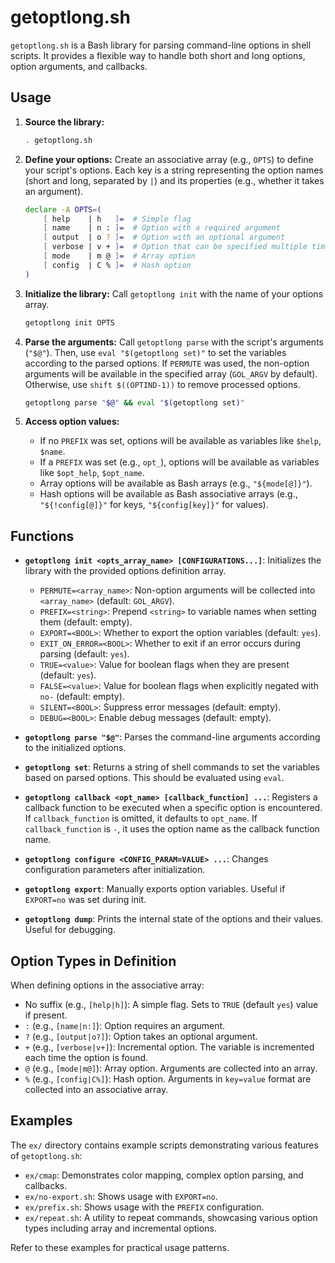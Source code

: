 # getoptlong.sh

`getoptlong.sh` is a Bash library for parsing command-line options in shell scripts. It provides a flexible way to handle both short and long options, option arguments, and callbacks.

## Usage

1.  **Source the library:**
    ```bash
    . getoptlong.sh
    ```

2.  **Define your options:**
    Create an associative array (e.g., `OPTS`) to define your script's options. Each key is a string representing the option names (short and long, separated by `|`) and its properties (e.g., whether it takes an argument).

    ```bash
    declare -A OPTS=(
        [ help    | h   ]=  # Simple flag
        [ name    | n : ]=  # Option with a required argument
        [ output  | o ? ]=  # Option with an optional argument
        [ verbose | v + ]=  # Option that can be specified multiple times (increments)
        [ mode    | m @ ]=  # Array option
        [ config  | C % ]=  # Hash option
    )
    ```

3.  **Initialize the library:**
    Call `getoptlong init` with the name of your options array.

    ```bash
    getoptlong init OPTS
    ```

4.  **Parse the arguments:**
    Call `getoptlong parse` with the script's arguments (`"$@"`). Then, use `eval "$(getoptlong set)"` to set the variables according to the parsed options. If `PERMUTE` was used, the non-option arguments will be available in the specified array (`GOL_ARGV` by default). Otherwise, use `shift $((OPTIND-1))` to remove processed options.

    ```bash
    getoptlong parse "$@" && eval "$(getoptlong set)" 
    ```

5.  **Access option values:**
    - If no `PREFIX` was set, options will be available as variables like `$help`, `$name`.
    - If a `PREFIX` was set (e.g., `opt_`), options will be available as variables like `$opt_help`, `$opt_name`.
    - Array options will be available as Bash arrays (e.g., `"${mode[@]}"`).
    - Hash options will be available as Bash associative arrays (e.g., `"${!config[@]}"` for keys, `"${config[key]}"` for values).

## Functions

-   **`getoptlong init <opts_array_name> [CONFIGURATIONS...]`**:
    Initializes the library with the provided options definition array.
    -   `PERMUTE=<array_name>`: Non-option arguments will be collected into `<array_name>` (default: `GOL_ARGV`).
    -   `PREFIX=<string>`: Prepend `<string>` to variable names when setting them (default: empty).
    -   `EXPORT=<BOOL>`: Whether to export the option variables (default: `yes`).
    -   `EXIT_ON_ERROR=<BOOL>`: Whether to exit if an error occurs during parsing (default: `yes`).
    -   `TRUE=<value>`: Value for boolean flags when they are present (default: `yes`).
    -   `FALSE=<value>`: Value for boolean flags when explicitly negated with `no-` (default: empty).
    -   `SILENT=<BOOL>`: Suppress error messages (default: empty).
    -   `DEBUG=<BOOL>`: Enable debug messages (default: empty).

-   **`getoptlong parse "$@"`**:
    Parses the command-line arguments according to the initialized options.

-   **`getoptlong set`**:
    Returns a string of shell commands to set the variables based on parsed options. This should be evaluated using `eval`.

-   **`getoptlong callback <opt_name> [callback_function] ...`**:
    Registers a callback function to be executed when a specific option is encountered. If `callback_function` is omitted, it defaults to `opt_name`. If `callback_function` is `-`, it uses the option name as the callback function name.

-   **`getoptlong configure <CONFIG_PARAM=VALUE> ...`**:
    Changes configuration parameters after initialization.

-   **`getoptlong export`**:
    Manually exports option variables. Useful if `EXPORT=no` was set during init.

-   **`getoptlong dump`**:
    Prints the internal state of the options and their values. Useful for debugging.

## Option Types in Definition

When defining options in the associative array:

-   No suffix (e.g., `[help|h]`): A simple flag. Sets to `TRUE` (default `yes`) value if present.
-   `:` (e.g., `[name|n:]`): Option requires an argument.
-   `?` (e.g., `[output|o?]`): Option takes an optional argument.
-   `+` (e.g., `[verbose|v+]`): Incremental option. The variable is incremented each time the option is found.
-   `@` (e.g., `[mode|m@]`): Array option. Arguments are collected into an array.
-   `%` (e.g., `[config|C%]`): Hash option. Arguments in `key=value` format are collected into an associative array.

## Examples

The `ex/` directory contains example scripts demonstrating various features of `getoptlong.sh`:

-   `ex/cmap`: Demonstrates color mapping, complex option parsing, and callbacks.
-   `ex/no-export.sh`: Shows usage with `EXPORT=no`.
-   `ex/prefix.sh`: Shows usage with the `PREFIX` configuration.
-   `ex/repeat.sh`: A utility to repeat commands, showcasing various option types including array and incremental options.

Refer to these examples for practical usage patterns.
